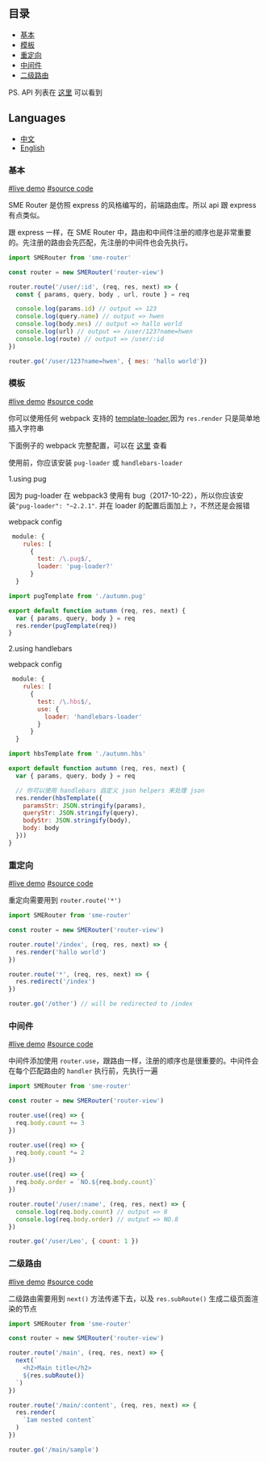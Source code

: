 ## 目录

- [基本](#基本)
- [模板](#模板)
- [重定向](#重定向)
- [中间件](#中间件)
- [二级路由](#二级路由)

PS. API 列表在 [这里](https://github.com/SME-FE/sme-router/blob/master/docs/api.md) 可以看到

## Languages

- [中文](https://github.com/SME-FE/sme-router/blob/master/docs/document.zh.md)
- [English](https://github.com/SME-FE/sme-router/blob/master/docs/document.md)

### 基本

[#live demo](https://sme-fe.github.io/sme-router/#/spring/1945?month=10&day=24) [#source code](https://github.com/SME-FE/sme-router/blob/master/example/pages/spring/index.js)

SME Router 是仿照 express 的风格编写的，前端路由库。所以 api 跟 express 有点类似。

跟 express 一样，在 SME Router 中，路由和中间件注册的顺序也是非常重要的。先注册的路由会先匹配，先注册的中间件也会先执行。

```js
import SMERouter from 'sme-router'

const router = new SMERouter('router-view')

router.route('/user/:id', (req, res, next) => {
  const { params, query, body , url, route } = req

  console.log(params.id) // output => 123
  console.log(query.name) // output => hwen
  console.log(body.mes) // output => hallo world
  console.log(url) // output => /user/123?name=hwen
  console.log(route) // output => /user/:id
})

router.go('/user/123?name=hwen', { mes: 'hallo world'})

```

### 模板

[#live demo](https://sme-fe.github.io/sme-router/#/autumn/1918?month=11&day=12) [#source code](https://github.com/SME-FE/sme-router/blob/master/example/pages/autumn/index.js)

你可以使用任何 webpack 支持的 [template-loader](https://doc.webpack-china.org/loaders/#-templating-),因为 `res.render` 只是简单地插入字符串

下面例子的 webpack 完整配置，可以在 [这里](https://github.com/SME-FE/sme-router/blob/master/build/webpack.example.config.js) 查看

使用前，你应该安装 `pug-loader` 或 `handlebars-loader`

1.using pug

因为 pug-loader 在 webpack3 使用有 bug（2017-10-22），所以你应该安装`"pug-loader": "~2.2.1"`.
并在 loader 的配置后面加上 `?`，不然还是会报错

webpack config

```js
 module: {
    rules: [
      {
        test: /\.pug$/,
        loader: 'pug-loader?'
      }
  }
```

```js
import pugTemplate from './autumn.pug'

export default function autumn (req, res, next) {
  var { params, query, body } = req
  res.render(pugTemplate(req))
}
```

2.using handlebars

webpack config

```js
 module: {
    rules: [
      {
        test: /\.hbs$/,
        use: {
          loader: 'handlebars-loader'
        }
      }
  }
```

```js
import hbsTemplate from './autumn.hbs'

export default function autumn (req, res, next) {
  var { params, query, body } = req

  // 你可以使用 handlebars 自定义 json helpers 来处理 json
  res.render(hbsTemplate({
    paramsStr: JSON.stringify(params),
    queryStr: JSON.stringify(query),
    bodyStr: JSON.stringify(body),
    body: body
  }))
}
```

### 重定向

[#live demo](https://sme-fe.github.io/sme-router/#/spring/1945?month=10&day=24) [#source code](https://github.com/SME-FE/sme-router/blob/master/example/index.js#L19)

重定向需要用到 `router.route('*')`

```js
import SMERouter from 'sme-router'

const router = new SMERouter('router-view')

router.route('/index', (req, res, next) => {
  res.render('hallo world')
})

router.route('*', (req, res, next) => {
  res.redirect('/index')
})

router.go('/other') // will be redirected to /index
```

### 中间件

[#live demo](https://sme-fe.github.io/sme-router/#/spring/1945?month=10&day=24) [#source code](https://github.com/SME-FE/sme-router/blob/master/example/index.js#L24)

中间件添加使用 `router.use`，跟路由一样，注册的顺序也是很重要的。中间件会在每个匹配路由的 `handler` 执行前，先执行一遍

```js
import SMERouter from 'sme-router'

const router = new SMERouter('router-view')

router.use((req) => {
  req.body.count += 3
})

router.use((req) => {
  req.body.count *= 2
})

router.use((req) => {
  req.body.order = `NO.${req.body.count}`
})

router.route('/user/:name', (req, res, next) => {
  console.log(req.body.count) // output => 8
  console.log(req.body.order) // output => NO.8
})

router.go('/user/Leo', { count: 1 })
```

### 二级路由

[#live demo](https://sme-fe.github.io/sme-router/#/summer/1914?month=07&day=30) [#source code](https://github.com/SME-FE/sme-router/blob/master/example/pages/summer/index.js#L5)

二级路由需要用到 `next()` 方法传递下去，以及 `res.subRoute()` 生成二级页面渲染的节点

```js
import SMERouter from 'sme-router'

const router = new SMERouter('router-view')

router.route('/main', (req, res, next) => {
  next(`
    <h2>Main title</h2>
    ${res.subRoute()}
  `)
})

router.route('/main/:content', (req, res, next) => {
  res.render(
    `Iam nested content`
  )
})

router.go('/main/sample')
```
